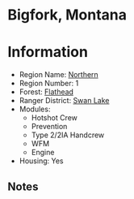 
Bigfork, Montana
================
  
# Information  
* Region Name: [Northern]()  
* Region Number: 1  
* Forest: [Flathead](http://www.fs.usda.gov/flathead)  
* Ranger District: [Swan Lake]()  
* Modules:  
  - Hotshot Crew  
  - Prevention  
  - Type 2/2IA Handcrew  
  - WFM  
  - Engine  
* Housing: Yes  
  
## Notes

